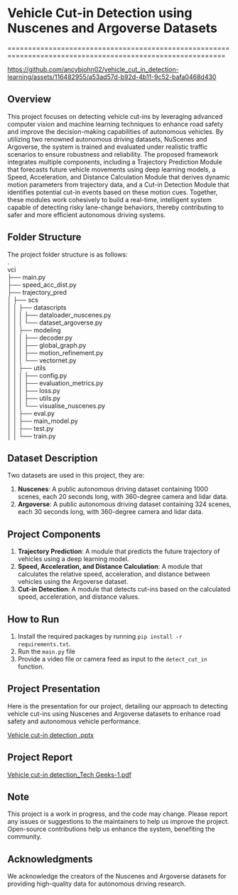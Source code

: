 # **Vehicle Cut-in Detection using Nuscenes and Argoverse Datasets**
===========================================================================================================


https://github.com/ancybjohn02/vehicle_cut_in_detection-learning/assets/116482955/a53ad57d-b92d-4b11-9c52-bafa0468d430



**Overview**
-----------

This project focuses on detecting vehicle cut-ins by leveraging advanced computer vision and machine learning techniques to enhance road safety and improve the decision-making capabilities of autonomous vehicles. By utilizing two renowned autonomous driving datasets, NuScenes and Argoverse, the system is trained and evaluated under realistic traffic scenarios to ensure robustness and reliability. The proposed framework integrates multiple components, including a Trajectory Prediction Module that forecasts future vehicle movements using deep learning models, a Speed, Acceleration, and Distance Calculation Module that derives dynamic motion parameters from trajectory data, and a Cut-in Detection Module that identifies potential cut-in events based on these motion cues. Together, these modules work cohesively to build a real-time, intelligent system capable of detecting risky lane-change behaviors, thereby contributing to safer and more efficient autonomous driving systems.


**Folder Structure**
-------------------

The project folder structure is as follows:                  
.                                      
vci                              
├── main.py          
├── speed_acc_dist.py        
├── trajectory_pred        
│   ├── scs          
│   │   ├── datascripts          
│   │   │   ├── dataloader_nuscenes.py                                              
│   │   │   └── dataset_argoverse.py          
│   │   ├── modeling            
│   │   │   ├── decoder.py            
│   │   │   ├── global_graph.py            
│   │   │   ├── motion_refinement.py          
│   │   │   └── vectornet.py        
│   │   ├── utils            
│   │   │   ├── config.py            
│   │   │   ├── evaluation_metrics.py          
│   │   │   ├── loss.py            
│   │   │   ├── utils.py                          
│   │   │   └── visualise_nuscenes.py                      
│   │   ├── eval.py                      
│   │   ├── main_model.py                                
│   │   ├── test.py                                
│   │   └── train.py                              

**Dataset Description**
---------------------

Two datasets are used in this project, they are:

1. **Nuscenes**: A public autonomous driving dataset containing 1000 scenes, each 20 seconds long, with 360-degree camera and lidar data.
2. **Argoverse**: A public autonomous driving dataset containing 324 scenes, each 30 seconds long, with 360-degree camera and lidar data.

**Project Components**
---------------------

1. **Trajectory Prediction**: A module that predicts the future trajectory of vehicles using a deep learning model.
2. **Speed, Acceleration, and Distance Calculation**: A module that calculates the relative speed, acceleration, and distance between vehicles using the Argoverse dataset.
3. **Cut-in Detection**: A module that detects cut-ins based on the calculated speed, acceleration, and distance values.

**How to Run**
--------------

1. Install the required packages by running `pip install -r requirements.txt`.
2. Run the `main.py` file
3. Provide a video file or camera feed as input to the `detect_cut_in` function.

**Project Presentation**
------------------------

Here is the presentation for our project, detailing our approach to detecting vehicle cut-ins using Nuscenes and Argoverse datasets to enhance road safety and autonomous vehicle performance.

[Vehicle cut-in detection .pptx](https://github.com/user-attachments/files/16132086/Vehicle.cut-in.detection.pptx)

**Project Report**
--------------------

[Vehicle cut-in detection_Tech Geeks-1.pdf](https://github.com/user-attachments/files/16140442/Vehicle.cut-in.detection_Tech.Geeks-1.pdf)



**Note**
-----

This project is a work in progress, and the code may change. Please report any issues or suggestions to the maintainers to help us improve the project. Open-source contributions help us enhance the system, benefiting the community.

**Acknowledgments**
---------------

We acknowledge the creators of the Nuscenes and Argoverse datasets for providing high-quality data for autonomous driving research.

